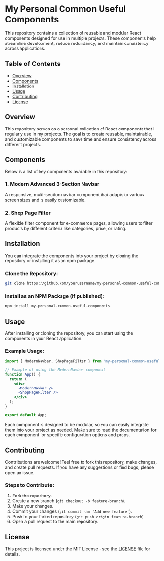 # My Personal Common Useful Components

This repository contains a collection of reusable and modular React components designed for use in multiple projects. These components help streamline development, reduce redundancy, and maintain consistency across applications.

## Table of Contents
- [Overview](#overview)
- [Components](#components)
- [Installation](#installation)
- [Usage](#usage)
- [Contributing](#contributing)
- [License](#license)

## Overview
This repository serves as a personal collection of React components that I regularly use in my projects. The goal is to create reusable, maintainable, and customizable components to save time and ensure consistency across different projects.

## Components
Below is a list of key components available in this repository:

### 1. **Modern Advanced 3-Section Navbar**
   A responsive, multi-section navbar component that adapts to various screen sizes and is easily customizable.

### 2. **Shop Page Filter**
   A flexible filter component for e-commerce pages, allowing users to filter products by different criteria like categories, price, or rating.

## Installation
You can integrate the components into your project by cloning the repository or installing it as an npm package.

### Clone the Repository:
```bash
git clone https://github.com/yourusername/my-personal-common-useful-components.git
```

### Install as an NPM Package (if published):
```bash
npm install my-personal-common-useful-components
```

## Usage
After installing or cloning the repository, you can start using the components in your React application.

### Example Usage:
```jsx
import { ModernNavbar, ShopPageFilter } from 'my-personal-common-useful-components';

// Example of using the ModernNavbar component
function App() {
  return (
    <div>
      <ModernNavbar />
      <ShopPageFilter />
    </div>
  );
}

export default App;
```

Each component is designed to be modular, so you can easily integrate them into your project as needed. Make sure to read the documentation for each component for specific configuration options and props.

## Contributing
Contributions are welcome! Feel free to fork this repository, make changes, and create pull requests. If you have any suggestions or find bugs, please open an issue.

### Steps to Contribute:
1. Fork the repository.
2. Create a new branch (`git checkout -b feature-branch`).
3. Make your changes.
4. Commit your changes (`git commit -am 'Add new feature'`).
5. Push to your forked repository (`git push origin feature-branch`).
6. Open a pull request to the main repository.

## License
This project is licensed under the MIT License - see the [LICENSE](LICENSE) file for details.
